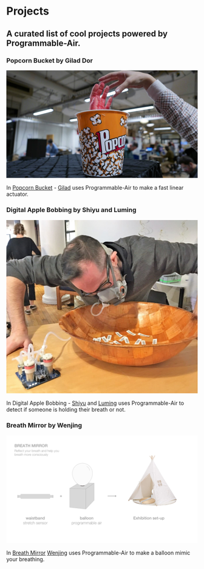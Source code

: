 # Projects

## A curated list of cool projects powered by Programmable-Air.

### Popcorn Bucket by Gilad Dor

[![Popcorn Bucket by Gilad Dor](https://github.com/Programmable-Air/Projects/blob/master/media/popcorn-bucket.jpg)](https://www.giladdor.com/itpblog/2018/10/24/physical-computing-midterm-popcorn-bucket)

In [Popcorn Bucket](https://www.giladdor.com/itpblog/2018/10/24/physical-computing-midterm-popcorn-bucket) - [Gilad](https://www.giladdor.com) uses Programmable-Air to make a fast linear actuator.

### Digital Apple Bobbing by Shiyu and Luming

![Digital Apple Bobbing](https://github.com/Programmable-Air/Projects/blob/master/media/digital-apple-bobbing.jpg)

In Digital Apple Bobbing - [Shiyu](https://medium.com/shiyu-chen) and [Luming](https://luminghao.com) uses Programmable-Air to detect if someone is holding their breath or not.


### Breath Mirror by Wenjing

[![Breath Mirror](https://github.com/Programmable-Air/Projects/blob/master/media/breath-mirror.png)](https://jingdezign.wordpress.com/2018/12/05/research-on-breathing-for-project3-breathing-cave/)

In [Breath Mirror](https://jingdezign.wordpress.com/2018/12/05/research-on-breathing-for-project3-breathing-cave/) [Wenjing](https://jingdezign.wordpress.com) uses Programmable-Air to make a balloon mimic your breathing.
